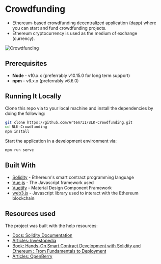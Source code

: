 # Crowdfunding

- Ethereum-based crowdfunding decentralized application (dapp) where you can start and fund crowdfunding projects.
- Ethereum cryptocurrency is used as the medium of exchange (currency).

![Crowdfunding](https://i.imgur.com/mmnPHLf.gif)

## Prerequisites

* **Node** - v10.x.x (preferrably v10.15.0 for long term support)
* **npm** - v6.x.x (preferrably v6.6.0)

## Running It Locally

Clone this repo via to your local machine and install the dependencies by doing the following:

```bash
git clone https://github.com/Artem711/BLK-Crowdfunding.git
cd BLK-Crowdfunding
npm install
```

Start the application in a development environment via:

```bash
npm run serve
```

## Built With

* [Solidity](https://solidity.readthedocs.io/en/v0.5.2/) - Ethereum's smart contract programming language
* [Vue.js](https://vuejs.org/) - The Javascript framework used
* [Vuetify](https://vuetifyjs.com/en/) - Material Design Component Framework
* [web3.js](https://github.com/ethereum/web3.js/) - Javascript library used to interact with the Ethereum blockchain 

## Resources used
The project was built with the help resources: 
- [Docs: Solidity Documentation](https://docs.soliditylang.org/en/v0.8.7/)
- [Articles: Investopedia](https://www.investopedia.com/terms/c/crowdfunding.asp)
- [Book: Hands-On Smart Contract Development with Solidity and Ethereum : From Fundamentals to Deployment](https://www.amazon.com/Hands-Contract-Development-Solidity-Ethereum/dp/1492045268)
- [Articles: OpenBerry](https://openberry.ac/)
